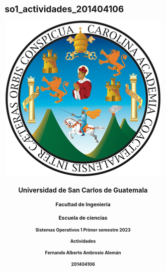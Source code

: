 # so1_actividades_201404106

<center >

![USAC](./Imagenes/Usac_logo.png)
## Universidad de San Carlos de Guatemala
### Facultad de Ingenieria
### Escuela de ciencias
#### Sistemas Operativos 1 Primer semestre 2023
#### Actividades
#### Fernando Alberto Ambrosio Alemán
#### 201404106

</center>

